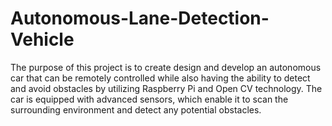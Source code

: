 # Autonomous-Lane-Detection-Vehicle
The purpose of this project is to create design and develop an autonomous car that can be remotely controlled while also having the ability to detect and avoid obstacles by utilizing Raspberry Pi and Open CV technology. The car is equipped with advanced sensors, which enable it to scan the surrounding environment and detect any potential obstacles.
